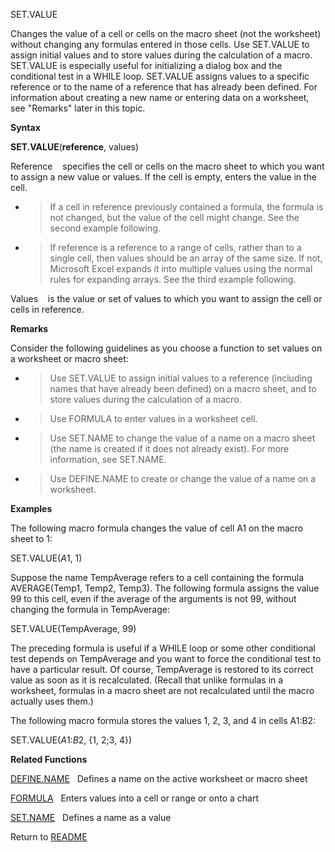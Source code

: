 SET.VALUE

Changes the value of a cell or cells on the macro sheet (not the
worksheet) without changing any formulas entered in those cells. Use
SET.VALUE to assign initial values and to store values during the
calculation of a macro. SET.VALUE is especially useful for initializing
a dialog box and the conditional test in a WHILE loop. SET.VALUE assigns
values to a specific reference or to the name of a reference that has
already been defined. For information about creating a new name or
entering data on a worksheet, see "Remarks" later in this topic.

**Syntax**

**SET.VALUE**(**reference**, values)

Reference&nbsp;&nbsp;&nbsp;&nbsp;specifies the cell or cells on the
macro sheet to which you want to assign a new value or values. If the
cell is empty, enters the value in the cell.

  - > If a cell in reference previously contained a formula, the formula
    > is not changed, but the value of the cell might change. See the
    > second example following.

  - > If reference is a reference to a range of cells, rather than to a
    > single cell, then values should be an array of the same size. If
    > not, Microsoft Excel expands it into multiple values using the
    > normal rules for expanding arrays. See the third example
    > following.


Values&nbsp;&nbsp;&nbsp;&nbsp;is the value or set of values to which you
want to assign the cell or cells in reference.

**Remarks**

Consider the following guidelines as you choose a function to set values
on a worksheet or macro sheet:

  - > Use SET.VALUE to assign initial values to a reference (including
    > names that have already been defined) on a macro sheet, and to
    > store values during the calculation of a macro.

  - > Use FORMULA to enter values in a worksheet cell.

  - > Use SET.NAME to change the value of a name on a macro sheet (the
    > name is created if it does not already exist). For more
    > information, see SET.NAME.

  - > Use DEFINE.NAME to create or change the value of a name on a
    > worksheet.


**Examples**

The following macro formula changes the value of cell A1 on the macro
sheet to 1:

SET.VALUE($A$1, 1)

Suppose the name TempAverage refers to a cell containing the formula
AVERAGE(Temp1, Temp2, Temp3). The following formula assigns the value 99
to this cell, even if the average of the arguments is not 99, without
changing the formula in TempAverage:

SET.VALUE(TempAverage, 99)

The preceding formula is useful if a WHILE loop or some other
conditional test depends on TempAverage and you want to force the
conditional test to have a particular result. Of course, TempAverage is
restored to its correct value as soon as it is recalculated. (Recall
that unlike formulas in a worksheet, formulas in a macro sheet are not
recalculated until the macro actually uses them.)

The following macro formula stores the values 1, 2, 3, and 4 in cells
A1:B2:

SET.VALUE($A$1:$B$2, {1, 2;3, 4})

**Related Functions**

[DEFINE.NAME](DEFINE.NAME.md)&nbsp;&nbsp;&nbsp;Defines a name on the active worksheet or
macro sheet

[FORMULA](FORMULA.md)&nbsp;&nbsp;&nbsp;Enters values into a cell or range or onto a
chart

[SET.NAME](SET.NAME.md)&nbsp;&nbsp;&nbsp;Defines a name as a value



Return to [README](README.md)


